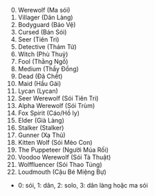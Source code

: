 0. Werewolf (Ma sói)
1. Villager (Dân Làng)
2. Bodyguard (Bảo Vệ)
3. Cursed (Bán Sói)
4. Seer (Tiên Tri)
5. Detective (Thám Tử)
6. Witch (Phù Thuỷ)
7. Fool (Thằng Ngố)
8. Medium (Thầy Đồng)
9. Dead (Đã Chết)
10. Maid (Hầu Gái)
11. Lycan (Lycan)
12. Seer Werewolf (Sói Tiên Tri)
13. Alpha Werewolf (Sói Trùm)
14. Fox Spirit (Cáo/Hồ ly)
15. Elder (Già Làng)
16. Stalker (Stalker)
17. Gunner (Xạ Thủ)
18. Kitten Wolf (Sói Mèo Con)
19. The Puppeteer (Người Múa Rối)
20. Voodoo Werewolf (Sói Tà Thuật)
21. Wolffluencer (Sói Thao Túng)
22. Loudmouth (Cậu Bé Miệng Bự)

- 0: sói, 1: dân, 2: solo, 3: dân làng hoặc ma sói
